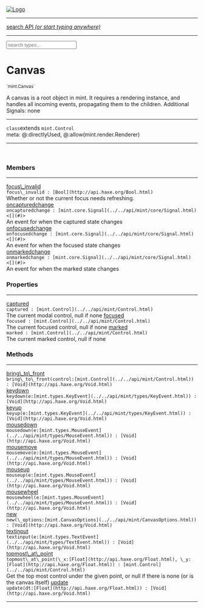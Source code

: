 
[![Logo](../../images/logo.png)](../../api/index.html)

<hr/>
<a href="#" id="search_bar" onclick="return;"><div> search API <em>(or start typing anywhere)</em> </div></a>
<hr/>

<script src="../../js/omnibar.js"> </script>
<link rel="stylesheet" type="text/css" href="../../css/omnibar.css" media="all">

<div id="omnibar"> <a href="#" onclick="return" id="omnibar_close"></a> <input id="omnibar_text" type="text" placeholder="search types..."></input></div>
<script  id="typelist" data-relpath="../../" data-types="mint.Button,mint.ButtonOptions,mint.Canvas,mint.CanvasOptions,mint.Checkbox,mint.CheckboxOptions,mint.ChildBounds,mint.Control,mint.ControlOptions,mint.Dropdown,mint.DropdownOptions,mint.Image,mint.ImageOptions,mint.KeySignal,mint.Label,mint.LabelOptions,mint.List,mint.ListOptions,mint.MouseSignal,mint.Panel,mint.PanelOptions,mint.Progress,mint.ProgressOptions,mint.Scroll,mint.ScrollOptions,mint.Slider,mint.SliderOptions,mint.TextEdit,mint.TextEditOptions,mint.TextSignal,mint.Window,mint.WindowOptions,mint.core.DebugError,mint.core.Macros,mint.core.Signal,mint.core.unifill.CodePoint,mint.core.unifill.CodePointIter,mint.core.unifill.Exception,mint.core.unifill.InternalEncoding,mint.core.unifill.InternalEncodingBackwardIter,mint.core.unifill.InternalEncodingIter,mint.core.unifill.Unicode,mint.core.unifill.Unifill,mint.core.unifill.Utf16,mint.core.unifill.Utf32,mint.core.unifill.Utf8,mint.core.unifill._CodePoint.CodePoint_Impl_,mint.core.unifill._InternalEncoding.UtfX,mint.core.unifill._Utf16.StringU16,mint.core.unifill._Utf16.StringU16Buffer,mint.core.unifill._Utf16.StringU16Buffer_Impl_,mint.core.unifill._Utf16.StringU16_Impl_,mint.core.unifill._Utf16.Utf16Impl,mint.core.unifill._Utf16.Utf16_Impl_,mint.core.unifill._Utf32.Utf32_Impl_,mint.core.unifill._Utf8.StringU8,mint.core.unifill._Utf8.StringU8_Impl_,mint.core.unifill._Utf8.Utf8Impl,mint.core.unifill._Utf8.Utf8_Impl_,mint.focus.Focus,mint.layout.margins.AnchorType,mint.layout.margins.Layouts,mint.layout.margins.MarginTarget,mint.layout.margins.MarginType,mint.layout.margins.Margins,mint.layout.margins.SizeTarget,mint.layout.margins._Margins.Anchor,mint.layout.margins._Margins.AnchorType_Impl_,mint.layout.margins._Margins.Margin,mint.layout.margins._Margins.MarginTarget_Impl_,mint.layout.margins._Margins.MarginType_Impl_,mint.layout.margins._Margins.SizeTarget_Impl_,mint.layout.margins._Margins.Sizer,mint.render.Render,mint.render.Renderer,mint.render.Rendering,mint.render.luxe.Button,mint.render.luxe.Canvas,mint.render.luxe.Checkbox,mint.render.luxe.Convert,mint.render.luxe.Dropdown,mint.render.luxe.Image,mint.render.luxe.Label,mint.render.luxe.List,mint.render.luxe.LuxeMintRender,mint.render.luxe.Panel,mint.render.luxe.Progress,mint.render.luxe.Scroll,mint.render.luxe.Slider,mint.render.luxe.TextEdit,mint.render.luxe.Window,mint.render.luxe._Button.LuxeMintButtonOptions,mint.render.luxe._Canvas.LuxeMintCanvasOptions,mint.render.luxe._Checkbox.LuxeMintCheckboxOptions,mint.render.luxe._Dropdown.LuxeMintDropdownOptions,mint.render.luxe._Image.LuxeMintImageOptions,mint.render.luxe._Label.LuxeMintLabelOptions,mint.render.luxe._List.LuxeMintListOptions,mint.render.luxe._Panel.LuxeMintPanelOptions,mint.render.luxe._Progress.LuxeMintProgressOptions,mint.render.luxe._Scroll.LuxeMintScrollOptions,mint.render.luxe._Slider.LuxeMintSliderOptions,mint.render.luxe._TextEdit.LuxeMintTextEditOptions,mint.render.luxe._Window.LuxeMintWindowOptions,mint.types.Helper,mint.types.InteractState,mint.types.KeyCode,mint.types.KeyEvent,mint.types.ModState,mint.types.MouseButton,mint.types.MouseEvent,mint.types.TextAlign,mint.types.TextEvent,mint.types.TextEventType,mint.types._Types.InteractState_Impl_,mint.types._Types.KeyCode_Impl_,mint.types._Types.MouseButton_Impl_,mint.types._Types.TextAlign_Impl_"></script>


<h1>Canvas</h1>
<small>`mint.Canvas`</small>

A canvas is a root object in mint.
    It requires a rendering instance, and handles all incoming events,
    propagating them to the children.
    Additional Signals: none

<hr/>

`class`extends <code><span>mint.Control</span></code><br/><span class="meta">
meta: @:directlyUsed, @:allow(mint.render.Renderer)</span>

<hr/>


&nbsp;
&nbsp;




<h3>Members</h3> <hr/><span class="member apipage">
                <a name="focus_invalid"><a class="lift" href="#focus_invalid">focus\_invalid</a></a><div class="clear"></div>
                <code class="signature apipage">focus\_invalid : [Bool](http://api.haxe.org/Bool.html)</code><br/></span>
            <span class="small_desc_flat">Whether or not the current focus needs refreshing.</span><br/><span class="member apipage">
                <a name="oncapturedchange"><a class="lift" href="#oncapturedchange">oncapturedchange</a></a><div class="clear"></div>
                <code class="signature apipage">oncapturedchange : [mint.core.Signal](../../api/mint/core/Signal.html)&lt;[](#)&gt;</code><br/></span>
            <span class="small_desc_flat">An event for when the captured state changes</span><br/><span class="member apipage">
                <a name="onfocusedchange"><a class="lift" href="#onfocusedchange">onfocusedchange</a></a><div class="clear"></div>
                <code class="signature apipage">onfocusedchange : [mint.core.Signal](../../api/mint/core/Signal.html)&lt;[](#)&gt;</code><br/></span>
            <span class="small_desc_flat">An event for when the focused state changes</span><br/><span class="member apipage">
                <a name="onmarkedchange"><a class="lift" href="#onmarkedchange">onmarkedchange</a></a><div class="clear"></div>
                <code class="signature apipage">onmarkedchange : [mint.core.Signal](../../api/mint/core/Signal.html)&lt;[](#)&gt;</code><br/></span>
            <span class="small_desc_flat">An event for when the marked state changes</span><br/>

<h3>Properties</h3> <hr/><span class="member apipage">
                <a name="captured"><a class="lift" href="#captured">captured</a></a><div class="clear"></div>
                <code class="signature apipage">captured : [mint.Control](../../api/mint/Control.html)</code><br/></span>
            <span class="small_desc_flat">The current modal control, null if none</span><span class="member apipage">
                <a name="focused"><a class="lift" href="#focused">focused</a></a><div class="clear"></div>
                <code class="signature apipage">focused : [mint.Control](../../api/mint/Control.html)</code><br/></span>
            <span class="small_desc_flat">The current focused control, null if none</span><span class="member apipage">
                <a name="marked"><a class="lift" href="#marked">marked</a></a><div class="clear"></div>
                <code class="signature apipage">marked : [mint.Control](../../api/mint/Control.html)</code><br/></span>
            <span class="small_desc_flat">The current marked control, null if none</span>

<h3>Methods</h3> <hr/><span class="method apipage">
            <a name="bring_to_front"><a class="lift" href="#bring_to_front">bring\_to\_front</a></a><div class="clear"></div>
            <code class="signature apipage">bring\_to\_front(control:[mint.Control](../../api/mint/Control.html)<span></span>) : [Void](http://api.haxe.org/Void.html)</code><br/><span class="small_desc_flat"></span>


</span>
<span class="method apipage">
            <a name="keydown"><a class="lift" href="#keydown">keydown</a></a><div class="clear"></div>
            <code class="signature apipage">keydown(e:[mint.types.KeyEvent](../../api/mint/types/KeyEvent.html)<span></span>) : [Void](http://api.haxe.org/Void.html)</code><br/><span class="small_desc_flat"></span>


</span>
<span class="method apipage">
            <a name="keyup"><a class="lift" href="#keyup">keyup</a></a><div class="clear"></div>
            <code class="signature apipage">keyup(e:[mint.types.KeyEvent](../../api/mint/types/KeyEvent.html)<span></span>) : [Void](http://api.haxe.org/Void.html)</code><br/><span class="small_desc_flat"></span>


</span>
<span class="method apipage">
            <a name="mousedown"><a class="lift" href="#mousedown">mousedown</a></a><div class="clear"></div>
            <code class="signature apipage">mousedown(e:[mint.types.MouseEvent](../../api/mint/types/MouseEvent.html)<span></span>) : [Void](http://api.haxe.org/Void.html)</code><br/><span class="small_desc_flat"></span>


</span>
<span class="method apipage">
            <a name="mousemove"><a class="lift" href="#mousemove">mousemove</a></a><div class="clear"></div>
            <code class="signature apipage">mousemove(e:[mint.types.MouseEvent](../../api/mint/types/MouseEvent.html)<span></span>) : [Void](http://api.haxe.org/Void.html)</code><br/><span class="small_desc_flat"></span>


</span>
<span class="method apipage">
            <a name="mouseup"><a class="lift" href="#mouseup">mouseup</a></a><div class="clear"></div>
            <code class="signature apipage">mouseup(e:[mint.types.MouseEvent](../../api/mint/types/MouseEvent.html)<span></span>) : [Void](http://api.haxe.org/Void.html)</code><br/><span class="small_desc_flat"></span>


</span>
<span class="method apipage">
            <a name="mousewheel"><a class="lift" href="#mousewheel">mousewheel</a></a><div class="clear"></div>
            <code class="signature apipage">mousewheel(e:[mint.types.MouseEvent](../../api/mint/types/MouseEvent.html)<span></span>) : [Void](http://api.haxe.org/Void.html)</code><br/><span class="small_desc_flat"></span>


</span>
<span class="method apipage">
            <a name="new"><a class="lift" href="#new">new</a></a><div class="clear"></div>
            <code class="signature apipage">new(\_options:[mint.CanvasOptions](../../api/mint/CanvasOptions.html)<span></span>) : [Void](http://api.haxe.org/Void.html)</code><br/><span class="small_desc_flat"></span>


</span>
<span class="method apipage">
            <a name="textinput"><a class="lift" href="#textinput">textinput</a></a><div class="clear"></div>
            <code class="signature apipage">textinput(e:[mint.types.TextEvent](../../api/mint/types/TextEvent.html)<span></span>) : [Void](http://api.haxe.org/Void.html)</code><br/><span class="small_desc_flat"></span>


</span>
<span class="method apipage">
            <a name="topmost_at_point"><a class="lift" href="#topmost_at_point">topmost\_at\_point</a></a><div class="clear"></div>
            <code class="signature apipage">topmost\_at\_point(\_x:[Float](http://api.haxe.org/Float.html)<span></span>, \_y:[Float](http://api.haxe.org/Float.html)<span></span>) : [mint.Control](../../api/mint/Control.html)</code><br/><span class="small_desc_flat">Get the top most control under the given point, or null if there is none (or is the canvas itself)</span>


</span>
<span class="method apipage">
            <a name="update"><a class="lift" href="#update">update</a></a><div class="clear"></div>
            <code class="signature apipage">update(dt:[Float](http://api.haxe.org/Float.html)<span></span>) : [Void](http://api.haxe.org/Void.html)</code><br/><span class="small_desc_flat"></span>


</span>



<hr/>

&nbsp;
&nbsp;
&nbsp;
&nbsp;